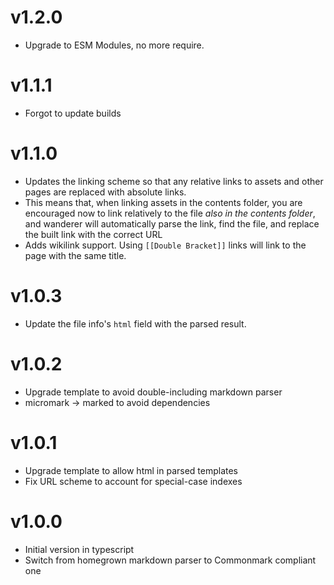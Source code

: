 # v1.2.0

- Upgrade to ESM Modules, no more require.

# v1.1.1

- Forgot to update builds

# v1.1.0

- Updates the linking scheme so that any relative links to assets and other pages are replaced with absolute links.
- This means that, when linking assets in the contents folder, you are encouraged now to link relatively to the file _also in the contents folder_, and wanderer will automatically parse the link, find the file, and replace the built link with the correct URL
- Adds wikilink support. Using `[[Double Bracket]]` links will link to the page with the same title.

# v1.0.3

- Update the file info's `html` field with the parsed result.

# v1.0.2

- Upgrade template to avoid double-including markdown parser
- micromark -> marked to avoid dependencies

# v1.0.1

- Upgrade template to allow html in parsed templates
- Fix URL scheme to account for special-case indexes

# v1.0.0

- Initial version in typescript
- Switch from homegrown markdown parser to Commonmark compliant one
